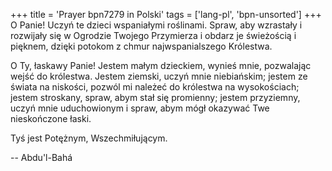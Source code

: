+++
title = 'Prayer bpn7279 in Polski'
tags = ['lang-pl', 'bpn-unsorted']
+++
O Panie! Uczyń te dzieci wspaniałymi roślinami. Spraw, aby wzrastały i rozwijały się w Ogrodzie Twojego Przymierza i obdarz je świeżością i pięknem, dzięki potokom z chmur najwspanialszego Królestwa.
   
O Ty, łaskawy Panie! Jestem małym dzieckiem, wynieś mnie, pozwalając wejść do królestwa. Jestem ziemski, uczyń mnie niebiańskim; jestem ze świata na niskości, pozwól mi należeć do królestwa na wysokościach; jestem stroskany, spraw, abym stał się promienny; jestem przyziemny, uczyń mnie uduchowionym i spraw, abym mógł okazywać Twe nieskończone łaski.
   
Tyś jest Potężnym, Wszechmiłującym.

-- Abdu'l-Bahá
